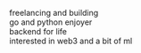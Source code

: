 freelancing and building
<br />
go and python enjoyer
<br />
backend for life
<br />
interested in web3 and a bit of ml
